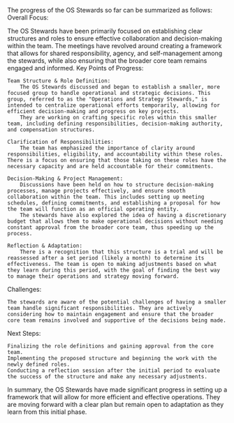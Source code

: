 The progress of the OS Stewards so far can be summarized as follows:
Overall Focus:

The OS Stewards have been primarily focused on establishing clear structures and roles to ensure effective collaboration and decision-making within the team. The meetings have revolved around creating a framework that allows for shared responsibility, agency, and self-management among the stewards, while also ensuring that the broader core team remains engaged and informed.
Key Points of Progress:

```
Team Structure & Role Definition:
    The OS Stewards discussed and began to establish a smaller, more focused group to handle operational and strategic decisions. This group, referred to as the "Operations and Strategy Stewards," is intended to centralize operational efforts temporarily, allowing for efficient decision-making and progress on key projects.
    They are working on crafting specific roles within this smaller team, including defining responsibilities, decision-making authority, and compensation structures.

Clarification of Responsibilities:
    The team has emphasized the importance of clarity around responsibilities, eligibility, and accountability within these roles. There is a focus on ensuring that those taking on these roles have the necessary capacity and are held accountable for their commitments.

Decision-Making & Project Management:
    Discussions have been held on how to structure decision-making processes, manage projects effectively, and ensure smooth collaboration within the team. This includes setting up meeting schedules, defining commitments, and establishing a proposal for how the team will function as an official operating entity.
    The stewards have also explored the idea of having a discretionary budget that allows them to make operational decisions without needing constant approval from the broader core team, thus speeding up the process.

Reflection & Adaptation:
    There is a recognition that this structure is a trial and will be reassessed after a set period (likely a month) to determine its effectiveness. The team is open to making adjustments based on what they learn during this period, with the goal of finding the best way to manage their operations and strategy moving forward.
```

Challenges:

```
The stewards are aware of the potential challenges of having a smaller team handle significant responsibilities. They are actively considering how to maintain engagement and ensure that the broader core team remains involved and supportive of the decisions being made.
```

Next Steps:

```
Finalizing the role definitions and gaining approval from the core team.
Implementing the proposed structure and beginning the work with the newly defined roles.
Conducting a reflection session after the initial period to evaluate the success of the structure and make any necessary adjustments.
```

In summary, the OS Stewards have made significant progress in setting up a framework that will allow for more efficient and effective operations. They are moving forward with a clear plan but remain open to adaptation as they learn from this initial phase.